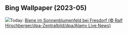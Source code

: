 ## Bing Wallpaper (2023-05)
![](https://www.bing.com/th?id=OHR.SunflowerBee_DE-DE9415817741_UHD.jpg&w=1000)Today: [Biene im Sonnenblumenfeld bei Fresdorf (© Ralf Hirschberger/dpa-Zentralbild/dpa/Alamy Live News)](https://www.bing.com/th?id=OHR.SunflowerBee_DE-DE9415817741_UHD.jpg)
